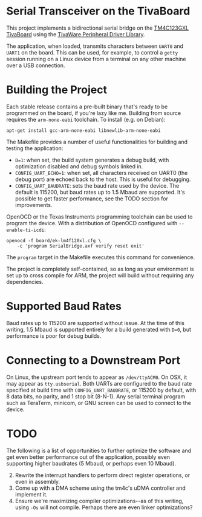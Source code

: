 # Serial Transceiver on the TivaBoard

This project implements a bidirectional serial bridge on the
[TM4C123GXL TivaBoard](http://www.ti.com/tool/EK-TM4C123GXL)
using the [TivaWare Peripheral Driver Library](http://www.ti.com/tool/SW-TM4C).

The application, when loaded, transmits characters between `UART0` and `UART1`
on the board. This can be used, for example, to control a `getty` session
running on a Linux device from a terminal on any other machine over a USB
connection.

# Building the Project

Each stable release contains a pre-built binary that's ready to be programmed
on the board, if you're lazy like me. Building from source requires the
`arm-none-eabi` toolchain. To install (e.g. on Debian):

```
apt-get install gcc-arm-none-eabi libnewlib-arm-none-eabi
```

The Makefile provides a number of useful functionalities for building and
testing the application:

* `D=1`: when set, the build system generates a debug build, with optimization
  disabled and debug symbols linked in.
* `CONFIG_UART_ECHO=1`: when set, all characters received on UART0 (the debug
  port) are echoed back to the host. This is useful for debugging.
* `CONFIG_UART_BAUDRATE`: sets the baud rate used by the device. The default is
  115200, but baud rates up to 1.5 Mbaud are supported. It's possible to get
  faster performance, see the TODO section for improvements.

OpenOCD or the Texas Instruments programming toolchain can be used to program
the device. With a distribution of OpenOCD configured with `--enable-ti-icdi`:

```
openocd -f board/ek-lm4f120xl.cfg \
    -c 'program SerialBridge.axf verify reset exit'
```

The `program` target in the Makefile executes this command for convenience.

The project is completely self-contained, so as long as your environment is
set up to cross compile for ARM, the project will build without requiring any
dependencies.

# Supported Baud Rates

Baud rates up to 115200 are supported without issue. At the time of this
writing, 1.5 Mbaud is supported entirely for a build generated with `D=0`, but
performance is poor for debug builds.

# Connecting to a Downstream Port

On Linux, the upstream port tends to appear as `/dev/ttyACM0`. On OSX, it may
appear as `tty.usbserial`. Both UARTs are configured to the baud rate specified
at build time with `CONFIG_UART_BAUDRATE`, or 115200 by default, with 8 data
bits, no parity, and 1 stop bit (8-N-1). Any serial terminal program such as
TeraTerm, minicom, or GNU screen can be used to connect to the device.

# TODO

The following is a list of opportunities to further optimize the software and
get even better performance out of the application, possibly even supporting
higher baudrates (5 Mbaud, or perhaps even 10 Mbaud).

2. Rewrite the interrupt handlers to perform direct register operations, or
   even in assembly.
4. Come up with a DMA scheme using the tm4c's uDMA controller and implement it.
5. Ensure we're maximizing compiler optimizations--as of this writing, using
   `-Os` will not compile. Perhaps there are even linker optimizations?
